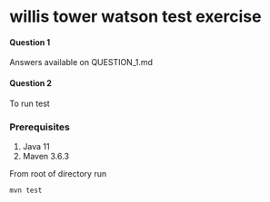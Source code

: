 # willis tower watson test exercise

#### Question 1
Answers available on QUESTION_1.md

#### Question 2

To run test

### Prerequisites

1. Java 11
2. Maven 3.6.3

From root of directory run

```
mvn test
```
